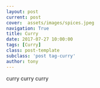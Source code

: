 ```yaml
---
layout: post
current: post
cover:  assets/images/spices.jpeg
navigation: True
title: Curry
date: 2017-07-27 10:00:00
tags: [Curry]
class: post-template
subclass: 'post tag-curry'
author: tony
---
```


curry curry curry
